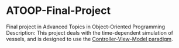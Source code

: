 # ATOOP-Final-Project
Final project in Advanced Topics in Object-Oriented Programming
Description:
This project deals with the time-dependent simulation of vessels, and is designed to use the [Controller-View-Model paradigm](https://en.wikipedia.org/wiki/Model%E2%80%93view%E2%80%93controller).
